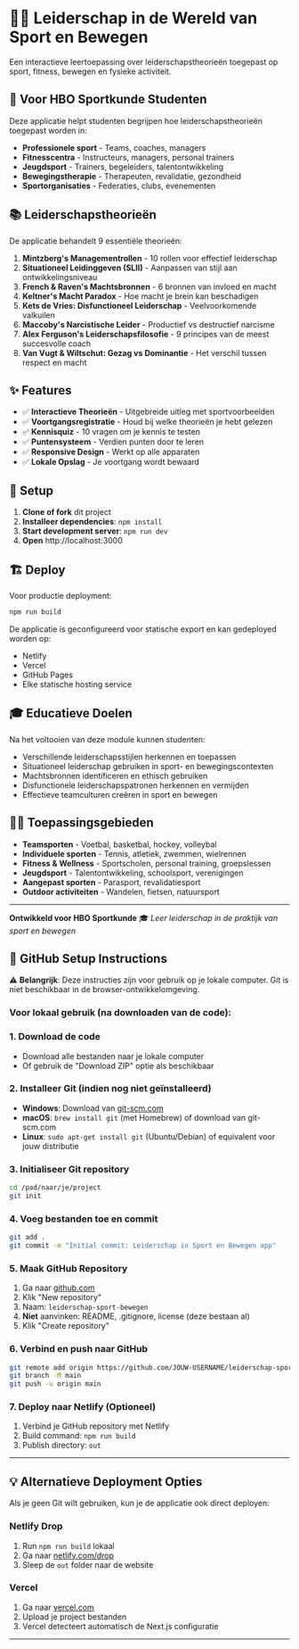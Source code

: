 # 🏃‍♂️ Leiderschap in de Wereld van Sport en Bewegen

Een interactieve leertoepassing over leiderschapstheorieën toegepast op sport, fitness, bewegen en fysieke activiteit.

## 🎯 Voor HBO Sportkunde Studenten

Deze applicatie helpt studenten begrijpen hoe leiderschapstheorieën toegepast worden in:
- **Professionele sport** - Teams, coaches, managers
- **Fitnesscentra** - Instructeurs, managers, personal trainers  
- **Jeugdsport** - Trainers, begeleiders, talentontwikkeling
- **Bewegingstherapie** - Therapeuten, revalidatie, gezondheid
- **Sportorganisaties** - Federaties, clubs, evenementen

## 📚 Leiderschapstheorieën

De applicatie behandelt 9 essentiële theorieën:

1. **Mintzberg's Managementrollen** - 10 rollen voor effectief leiderschap
2. **Situationeel Leidinggeven (SLII)** - Aanpassen van stijl aan ontwikkelingsniveau
3. **French & Raven's Machtsbronnen** - 6 bronnen van invloed en macht
4. **Keltner's Macht Paradox** - Hoe macht je brein kan beschadigen
5. **Kets de Vries: Disfunctioneel Leiderschap** - Veelvoorkomende valkuilen
6. **Maccoby's Narcistische Leider** - Productief vs destructief narcisme
7. **Alex Ferguson's Leiderschapsfilosofie** - 9 principes van de meest succesvolle coach
8. **Van Vugt & Wiltschut: Gezag vs Dominantie** - Het verschil tussen respect en macht

## ✨ Features

- ✅ **Interactieve Theorieën** - Uitgebreide uitleg met sportvoorbeelden
- ✅ **Voortgangsregistratie** - Houd bij welke theorieën je hebt gelezen
- ✅ **Kennisquiz** - 10 vragen om je kennis te testen
- ✅ **Puntensysteem** - Verdien punten door te leren
- ✅ **Responsive Design** - Werkt op alle apparaten
- ✅ **Lokale Opslag** - Je voortgang wordt bewaard

## 🚀 Setup

1. **Clone of fork** dit project
2. **Installeer dependencies**: `npm install`
3. **Start development server**: `npm run dev`
4. **Open** http://localhost:3000

## 🏗️ Deploy

Voor productie deployment:
```bash
npm run build
```

De applicatie is geconfigureerd voor statische export en kan gedeployed worden op:
- Netlify
- Vercel  
- GitHub Pages
- Elke statische hosting service

## 🎓 Educatieve Doelen

Na het voltooien van deze module kunnen studenten:
- Verschillende leiderschapsstijlen herkennen en toepassen
- Situationeel leiderschap gebruiken in sport- en bewegingscontexten
- Machtsbronnen identificeren en ethisch gebruiken
- Disfunctionele leiderschapspatronen herkennen en vermijden
- Effectieve teamculturen creëren in sport en bewegen

## 🏃‍♀️ Toepassingsgebieden

- **Teamsporten** - Voetbal, basketbal, hockey, volleybal
- **Individuele sporten** - Tennis, atletiek, zwemmen, wielrennen
- **Fitness & Wellness** - Sportscholen, personal training, groepslessen
- **Jeugdsport** - Talentontwikkeling, schoolsport, verenigingen
- **Aangepast sporten** - Parasport, revalidatiesport
- **Outdoor activiteiten** - Wandelen, fietsen, natuursport

---

**Ontwikkeld voor HBO Sportkunde** 🎓
*Leer leiderschap in de praktijk van sport en bewegen*

## 🚀 GitHub Setup Instructions

⚠️ **Belangrijk**: Deze instructies zijn voor gebruik op je lokale computer. Git is niet beschikbaar in de browser-ontwikkelomgeving.

### Voor lokaal gebruik (na downloaden van de code):

### 1. Download de code
- Download alle bestanden naar je lokale computer
- Of gebruik de "Download ZIP" optie als beschikbaar

### 2. Installeer Git (indien nog niet geïnstalleerd)
- **Windows**: Download van [git-scm.com](https://git-scm.com/)
- **macOS**: `brew install git` (met Homebrew) of download van git-scm.com
- **Linux**: `sudo apt-get install git` (Ubuntu/Debian) of equivalent voor jouw distributie

### 3. Initialiseer Git repository
```bash
cd /pad/naar/je/project
git init
```

### 4. Voeg bestanden toe en commit
```bash
git add .
git commit -m "Initial commit: Leiderschap in Sport en Bewegen app"
```

### 5. Maak GitHub Repository
1. Ga naar [github.com](https://github.com)
2. Klik "New repository"
3. Naam: `leiderschap-sport-bewegen`
4. **Niet** aanvinken: README, .gitignore, license (deze bestaan al)
5. Klik "Create repository"

### 6. Verbind en push naar GitHub
```bash
git remote add origin https://github.com/JOUW-USERNAME/leiderschap-sport-bewegen.git
git branch -M main
git push -u origin main
```

### 7. Deploy naar Netlify (Optioneel)
1. Verbind je GitHub repository met Netlify
2. Build command: `npm run build`
3. Publish directory: `out`

---

## 💡 Alternatieve Deployment Opties

Als je geen Git wilt gebruiken, kun je de applicatie ook direct deployen:

### Netlify Drop
1. Run `npm run build` lokaal
2. Ga naar [netlify.com/drop](https://netlify.com/drop)
3. Sleep de `out` folder naar de website

### Vercel
1. Ga naar [vercel.com](https://vercel.com)
2. Upload je project bestanden
3. Vercel detecteert automatisch de Next.js configuratie

---